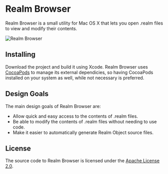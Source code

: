 # Realm Browser
Realm Browser is a small utility for Mac OS X that lets you open .realm files to view and modify their contents.

<img src="http://raw.githubusercontent.com/realm/realm-browser/master/screenshot.jpg" alt="Realm Browser" style="max-width:730px;" />

## Installing
Download the project and build it using Xcode. Realm Browser uses [CocoaPods](https://cocoapods.org) to manage its external dependicies, so having CocoaPods installed on your system as well, while not necessary is preferred.

## Design Goals
The main design goals of Realm Browser are:
* Allow quick and easy access to the contents of .realm files.
* Be able to modify the contents of .realm files without needing to use code.
* Make it easier to automatically generate Realm Object source files.

## License
The source code to Realm Browser is licensed under the [Apache License 2.0](http://www.apache.org/licenses/LICENSE-2.0).
